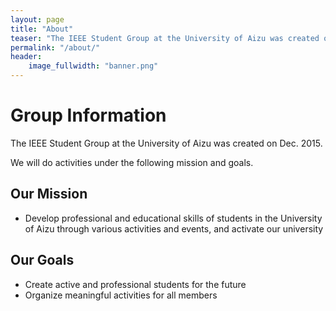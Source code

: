 ```yaml
---
layout: page
title: "About"
teaser: "The IEEE Student Group at the University of Aizu was created on Dec. 2015. We will do activities under the following mission and goals."
permalink: "/about/"
header:
    image_fullwidth: "banner.png"
---
```

# Group Information

The IEEE Student Group at the University of Aizu was created on Dec. 2015.

We will do activities under the following mission and goals.


## **Our Mission**
+ Develop professional and educational skills of students in the University of Aizu through various activities and events, and activate our university


## **Our Goals**
+ Create active and professional students for the future
+ Organize meaningful activities for all members


